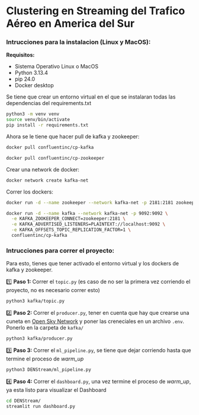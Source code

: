 # Clustering en Streaming del Trafico Aéreo en America del Sur

### Intrucciones para la instalacion (Linux y MacOS):

**Requisitos:**
* Sistema Operativo Linux o MacOS
* Python 3.13.4
* pip 24.0
* Docker desktop

Se tiene que crear un entorno virtual en el que se instalaran todas las dependencias del requirements.txt
```bash
python3 -m venv venv
source venv/bin/activate
pip install -r requirements.txt
```

Ahora se le tiene que hacer pull de kafka y zookeeper:
```bash
docker pull confluentinc/cp-kafka
```
```bash
docker pull confluentinc/cp-zookeeper
```

Crear una network de docker:
```bash
docker network create kafka-net
```

Correr los dockers:
```bash
docker run -d --name zookeeper --network kafka-net -p 2181:2181 zookeeper
```
```bash
docker run -d --name kafka --network kafka-net -p 9092:9092 \
  -e KAFKA_ZOOKEEPER_CONNECT=zookeeper:2181 \
  -e KAFKA_ADVERTISED_LISTENERS=PLAINTEXT://localhost:9092 \
  -e KAFKA_OFFSETS_TOPIC_REPLICATION_FACTOR=1 \
  confluentinc/cp-kafka
```

### Intrucciones para correr el proyecto:

Para esto, tienes que tener activado el entorno virtual y los dockers de kafka y zookeeper.

1️⃣ **Paso 1:** Correr el `topic.py` (es caso de no ser la primera vez corriendo el proyecto, no es necesario correr esto)
```bash
python3 kafka/topic.py
```

2️⃣ **Paso 2:** Correr el `producer.py`, tener en cuenta que hay que crearse una cuneta en [Open Sky Network](https://opensky-network.org/) y poner las creneciales en un archivo `.env`. Ponerlo en la carpeta de `kafka/`
```bash
python3 kafka/producer.py
```

3️⃣ **Paso 3:** Correr el `ml_pipeline.py`, se tiene que dejar corriendo hasta que termine el proceso de *warm_up*
```bash
python3 DENStream/ml_pipeline.py
```

4️⃣ **Paso 4:** Correr el `dashboard.py`, una vez termine el proceso de *warm_up*, ya esta listo para visualizar el Dashboard
```bash
cd DENStream/
streamlit run dashboard.py
```
